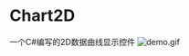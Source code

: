 # Chart2D
一个C#编写的2D数据曲线显示控件
![demo.gif](https://github.com/yangwuhan/Chart2D/raw/master/Screenshots/demo.gif)
